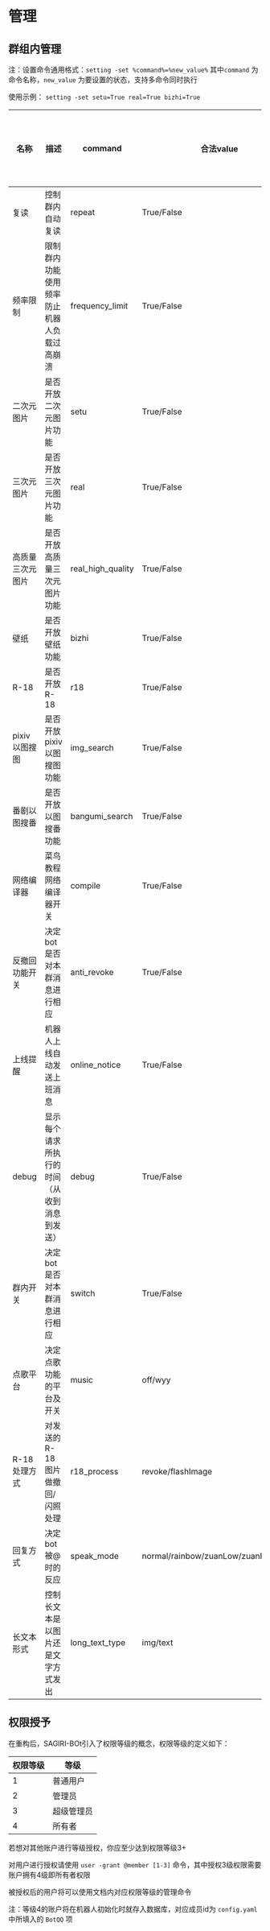 # 管理

## 群组内管理

注：设置命令通用格式：`setting -set %command%=%new_value%` 其中`command` 为命令名称，`new_value` 为要设置的状态，支持多命令同时执行

使用示例： `setting -set setu=True real=True bizhi=True`

| 名称 | 描述 | command | 合法value | 所需权限等级 | 备注 |
| ------------ | ------------ | ------------ | ------------ | ------------ | --- |
| 复读  | 控制群内自动复读 | repeat | True/False | 2+ |  |
| 频率限制 | 限制群内功能使用频率防止机器人负载过高崩溃 | frequency_limit | True/False | 2+ |  |
| 二次元图片 | 是否开放二次元图片功能 | setu | True/False | 2+ |  |
| 三次元图片 | 是否开放三次元图片功能 | real | True/False | 2+ |  |
| 高质量三次元图片 | 是否开放高质量三次元图片功能 | real_high_quality | True/False | 2+ |  |
| 壁纸 | 是否开放壁纸功能 | bizhi | True/False | 2+ |  |
| R-18 | 是否开放R-18 | r18 | True/False | 3+ | 仅控制setu图库 |
| pixiv以图搜图 | 是否开放pixiv以图搜图功能 | img_search | True/False | 2+ |  |
| 番剧以图搜番 | 是否开放以图搜番功能 | bangumi_search  | True/False | 2+ |  |
| 网络编译器 | 菜鸟教程网络编译器开关 | compile | True/False | 2+ |  |
| 反撤回功能开关 | 决定bot是否对本群消息进行相应 | anti_revoke | True/False | 2+ | 尚未实现 |
| 上线提醒 | 机器人上线自动发送上班消息 | online_notice | True/False | 2+ |  |
| debug | 显示每个请求所执行的时间（从收到消息到发送） | debug | True/False | 3+ | 暂未实现 |
| 群内开关 | 决定bot是否对本群消息进行相应 | switch | True/False | 3+ |  |
| 点歌平台 | 决定点歌功能的平台及开关 | music | off/wyy | 2+ | 目前只支持网易云平台 |
| R-18处理方式 | 对发送的R-18图片做撤回/闪照处理 | r18_process | revoke/flashImage | 3+ | 仅在r18选项开启时起作用，后期可能会加入不作处理选项 |
| 回复方式 | 决定bot被@时的反应 | speak_mode  | normal/rainbow/zuanLow/zuanHigh/chat | 3+ | 请慎用zuanLow 和 zuanHigh模式 |
| 长文本形式 | 控制长文本是以图片还是文字方式发出 | long_text_type | img/text | 2+ | 长文本发送过多可能会被tx风控 |

## 权限授予

在重构后，SAGIRI-BOt引入了权限等级的概念，权限等级的定义如下：

| 权限等级 | 等级 |
| --- | --- |
| 1 | 普通用户 |
| 2 | 管理员 |
| 3 | 超级管理员 |
| 4 | 所有者 |

若想对其他账户进行等级授权，你应至少达到权限等级3+

对用户进行授权请使用 `user -grant @member [1-3]` 命令，其中授权3级权限需要账户拥有4级即所有者权限

被授权后的用户将可以使用文档内对应权限等级的管理命令

注：等级4的账户将在机器人初始化时就存入数据库，对应成员id为 `config.yaml` 中所填入的 `BotQQ` 项